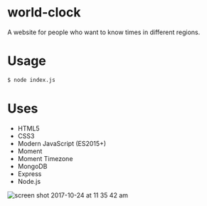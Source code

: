 # world-clock
A website for people who want to know times in different regions.
# Usage
```bash
$ node index.js
```
# Uses
* HTML5
* CSS3
* Modern JavaScript (ES2015+)
* Moment
* Moment Timezone
* MongoDB
* Express
* Node.js

![screen shot 2017-10-24 at 11 35 42 am](https://user-images.githubusercontent.com/27325328/31961461-a887caea-b8af-11e7-8b5f-7ef72a479f8d.png)
